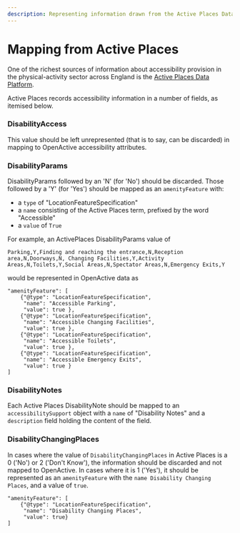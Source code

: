 ```yaml
---
description: Representing information drawn from the Active Places Data Platform
---
```


# Mapping from Active Places

One of the richest sources of information about accessibility provision in the physical-activity sector across England is the [Active Places Data Platform](https://dataplatform.activeplacespower.com/). 

Active Places records accessibility information in a number of fields, as itemised below.

### DisabilityAccess

This value should be left unrepresented \(that is to say, can be discarded\) in mapping to OpenActive accessibility attributes.

### DisabilityParams

DisabilityParams followed by an 'N' \(for 'No'\) should be discarded. Those followed by a 'Y' \(for 'Yes'\) should be mapped as an `amenityFeature` with:

* a `type`  of "LocationFeatureSpecification"
* a `name` consisting of the Active Places term, prefixed by the word "Accessible"
* a `value` of `True`

For example, an ActivePlaces DisabilityParams value of 

`Parking,Y,Finding and reaching the entrance,N,Reception area,N,Doorways,N, Changing Facilities,Y,Activity Areas,N,Toilets,Y,Social Areas,N,Spectator Areas,N,Emergency Exits,Y`

would be represented in OpenActive data as

```text
"amenityFeature": [
    {"@type": "LocationFeatureSpecification",
     "name": "Accessible Parking",
     "value": true },
    {"@type": "LocationFeatureSpecification",
     "name": "Accessible Changing Facilities",
     "value": true },
    {"@type": "LocationFeatureSpecification",
     "name": "Accessible Toilets",
     "value": true },
    {"@type": "LocationFeatureSpecification",
     "name": "Accessible Emergency Exits",
     "value": true }
]
```

### DisabilityNotes

Each Active Places DisabilityNote should be mapped to an `accessibilitySupport` object with a `name` of "Disability Notes" and a `description` field holding the content of the field.

### DisabilityChangingPlaces

In cases where the value of `DisabilityChangingPlaces` in Active Places is a 0 \('No'\) or 2 \('Don't Know'\), the information should be discarded and not mapped to OpenActive. In cases where it is 1 \('Yes'\), it should be represented as an `amenityFeature` with the `name Disability Changing Places`, and a value of `true`.

```text
"amenityFeature": [
    {"@type": "LocationFeatureSpecification",
     "name": "Disability Changing Places",
     "value": true}
]
```

